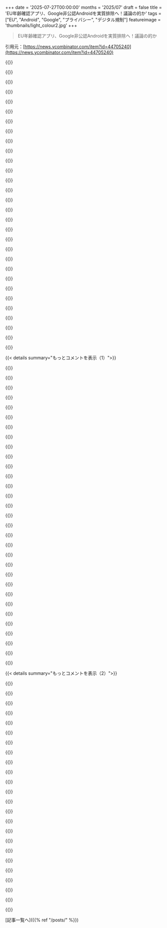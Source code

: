 +++
date = '2025-07-27T00:00:00'
months = '2025/07'
draft = false
title = 'EU年齢確認アプリ、Google非公認Androidを実質排除へ！議論の的か'
tags = ["EU", "Android", "Google", "プライバシー", "デジタル規制"]
featureimage = 'thumbnails/light_colour2.jpg'
+++

> EU年齢確認アプリ、Google非公認Androidを実質排除へ！議論の的か

引用元：[https://news.ycombinator.com/item?id=44705240](https://news.ycombinator.com/item?id=44705240)




{{<matomeQuote body="Androidの「純正」ってGoogleにガチガチに縛られてるって意味なんだってさ。<br>EUデジタルIDウォレットのアプリ開発で、Googleへの依存が進むことにGitHubで批判の声が上がってるよ。<br>アメリカのテクノロジー大手に依存するのは危険だって意見も出てるし、EU加盟国のプライバシー法に違反する可能性も指摘されてるんだって。" userName="WarOnPrivacy" createdAt="2025/07/27 23:03:47" color="#ff5c5c">}}




{{<matomeQuote body="「デバイスセキュリティチェック」ってのが最悪だね。「公式認定ハードウェアとソフトウェア」ってことで、Stallmanが警告したディストピアにまっしぐらだよ。<br>EUがアメリカに頼って権威主義を進めるって、皮肉な話だよね。<br>EUやUKじゃ、アメリカみたいな反抗的な自由って全然人気ないんだよな。" userName="userbinator" createdAt="2025/07/28 00:45:05" color="#ff33a1">}}




{{<matomeQuote body="年齢認証の義務化は、SNS投稿にID必須になる最初のステップじゃないかな？言論の自由が危うい今、HNみたいなサイトでもEUからの投稿はeIDと紐付けられちゃうかもね。<br>代替OSで政府サービスや銀行を使うのはもう大変なのに、もっと厳しくなりそう。<br>FAANGへの依存を減らしたいって言いながら、Google Playを事実上の標準にしてる欧州委員会は矛盾してるし、Sailfishみたいな代替モバイルプラットフォームも育たないよ。" userName="nextos" createdAt="2025/07/28 01:48:15" color="#38d3d3">}}




{{<matomeQuote body="個人的には、それが最高だと思うね。<br>SNSから金で雇われた荒らしがいなくなるし、民主主義もテクノロジーに適応できる。アメリカみたいな運命は避けられるかもな。" userName="kubb" createdAt="2025/07/28 07:39:40" color="">}}




{{<matomeQuote body="次のライヒスターク放火事件までだろうな。その頃にはもう民主主義なんて残ってないさ。" userName="exe34" createdAt="2025/07/28 08:14:27" color="">}}




{{<matomeQuote body="ドイツやUKじゃ、もうそうなってるよ。<br>SNSで政治家を批判したら「右翼至上主義者」だとか「ヘイトスピーチ」だとか言われて警察が来る可能性が高いんだ。<br>フランスやイタリアも同じ道を進んでるね。事実を言っただけでトラブルになるなんて、もう言論の自由なんてないも同然だ。<br>政治家は有権者の願いを聞かずに、もっと言論を弾圧するようになるだろうな。" userName="FirmwareBurner" createdAt="2025/07/28 09:41:22" color="#ff33a1">}}




{{<matomeQuote body="言論の自由へのトレンドがあるっていうより、既存の法律がインターネットにも適用されてるだけだよ。<br>商業詐欺とか法廷での偽証、犯罪共謀、恐喝なんかは、昔から規制されてたろ？<br>未成年向けの販売にIDチェックが必要だったみたいに、ID要求が何でもかんでもに広がるってことは、そんなにないんじゃないかな。" userName="yorwba" createdAt="2025/07/28 04:53:01" color="#ff5c5c">}}




{{<matomeQuote body="それはよくある誤解だよ。EUやUKには、アメリカみたいな「言論の自由」は存在しないんだ。<br>法律で書いたり言ったりできないことがたくさんあって、立法者が「間違った意見だ」って決めれば、国家が統制するのは一般的に受け入れられてるんだよ。<br>あと、嘘をつくこと自体は犯罪じゃないし、君の例はごく特定の文脈での話だね。" userName="mytailorisrich" createdAt="2025/07/28 05:10:22" color="#ff5733">}}




{{<matomeQuote body="それは勘違いだよ。欧州人権条約が表現の自由を保証してるし、EU加盟国はそれに縛られてるんだ。<br>アメリカだって言論の自由が絶対じゃないのは同じさ。それに、実際にはほとんどのEU加盟国の方がアメリカより言論の自由があるってデータもあるよ。<br>USA: 0.89、France: 0.96、Germany: 0.94、Czechia: 0.96とかね。" userName="af78" createdAt="2025/07/28 05:36:54" color="#785bff">}}




{{<matomeQuote body="表現の自由のランキングにメディアバイアスとか疑わしい基準を入れるのはおかしいね。ECHRがどう言おうと、俺の前のコメントは事実だよ。ヨーロッパじゃ「表現の自由」には細かい条件がたくさんついてるんだ。実際、ECHRの条項自体も制限を認めてて、「法律に則って」「民主社会で必要」って言ってるじゃん。QED。" userName="mytailorisrich" createdAt="2025/07/28 05:47:14" color="#ff33a1">}}




{{<matomeQuote body="匿名でヘイトを吐き出す自由って何になるの？それは皆にとって不自由な世界を作るだけだろ。俺にとっての自由は、良い人生を送って幸せになることで、人を嫌がらせすることじゃないんだ。" userName="kubb" createdAt="2025/07/28 09:46:04" color="">}}




{{<matomeQuote body="これがドイツで起きたってソースにリンク貼ってくれよ。" userName="martin_a" createdAt="2025/07/28 11:35:35" color="">}}




{{<matomeQuote body="ほらよ、ドイツでの事例のリンクだ。<br>https://archive.is/I53tT<br>https://www.cbsnews.com/news/germany-online-hate-speech-pros...<br>https://extremism.gwu.edu/fighting-hate-speech-germany<br>https://brusselssignal.eu/2024/06/german-fined-e6000-for-vio...<br>https://www.dw.com/en/german-man-receives-fine-after-insulti...<br>https://www.dw.com/en/germany-greens-habeck-presses-charges-...<br>https://www.snopes.com/fact-check/german-woman-fined-faceboo..." userName="FirmwareBurner" createdAt="2025/07/28 12:28:04" color="#45d325">}}




{{<matomeQuote body="Minitrueに承認されたソーシャルメディア投稿ばかりになるなんて、なんて素晴らしい世界になるんだろうね。これはもうレトリックじゃない。EUの従兄弟UKも、こっそり「ソーシャルメディア監視部隊」を配備したらしい。もちろん、荒らしやボット対策じゃなくて、国民が公の場で正しく考えるようにするためさ。ダブルプラスグッドだと思わない？<br>[1] https://www.independent.co.uk/news/uk/home-news/police-socia..." userName="DocTomoe" createdAt="2025/07/28 08:34:14" color="#ff5733">}}




{{<matomeQuote body="いや、これらのリンクは政策批判についてじゃないんだよ。全部、特定の集団や個人をターゲットにしたケースだろ。その区別ができない人たちもいるのかな？" userName="kubb" createdAt="2025/07/28 12:56:56" color="#45d325">}}




{{<matomeQuote body="何を言いたいのか推測しなくて済むように、考えを因果関係で説明してくれないか？" userName="kubb" createdAt="2025/07/28 09:07:42" color="">}}




{{<matomeQuote body="「政治的風土」がどうであれ、こういうことは懸念すべきなんだよ。政府に監視されたくないし、その点では非ローカルのOSの方が多分有利だろうね。" userName="rightbyte" createdAt="2025/07/27 23:23:52" color="">}}




{{<matomeQuote body="1930年代、オランダ政府は宗教を含む国勢調査を実施したんだ。ドイツ占領後、ナチスはそれを悪用し、オランダのユダヤ人の75-80%が殺された。フランスでは25%だったのに。これはGodwin’s lawだけど、教訓は、権力の集中と個人情報の追跡は最終的に常に悪用されるってこと。システムが不自由になるにつれて、その代償を払うことになるんだ。俺たちの場合は、意見や行動、位置情報、全てが個人に紐付けられる状況の話をしてる。これは既に進んでるけど、もっと悪くなるだろうね。権力を集中させて人々のデータを集めれば集めるほど、潜在的な被害は大きくなる。全体主義じゃなくても問題は起きる。これは増大する問題のスペクトラムなんだ。" userName="BiteCode_dev" createdAt="2025/07/28 10:06:08" color="#45d325">}}




{{<matomeQuote body="トランプがやったような嘘やヘイトの拡散はEUじゃ通用しないんだよ。言論の自由ってのはバカをやる自由じゃないからね。" userName="NicoJuicy" createdAt="2025/07/28 05:52:23" color="">}}




{{<matomeQuote body="どんな政治状況でも、こういう問題は懸念すべきだ。そう言いながら、みんなPCゲームを一つのランチャーにまとめたり、動画を一つのサブスクで観たがるよね。人は寛大な独裁者と貪欲な独裁者の間に線を引きたがるものなんだ。" userName="johnnyanmac" createdAt="2025/07/27 23:50:25" color="">}}




{{<matomeQuote body="2000年代初め、Microsoftが“Palladium”って案を出した時、メディアは悪夢だって非難したのに、Googleが2014年にSafetyNetで同じようなことしても、ほとんど誰も文句言わなかった。俺たちはどうしてこんなになっちゃったんだろう？" userName="Zak" createdAt="2025/07/28 02:28:39" color="#ff5733">}}




{{<matomeQuote body="「言論の自由はバカをやる自由じゃない」って言うけど、自由な社会ではバカをやる自由こそが一番基本的な権利じゃないの？バカが許されない社会なんて想像してみてよ！" userName="mytailorisrich" createdAt="2025/07/28 05:56:06" color="">}}




{{<matomeQuote body="「欧州委員会はFAANGへの依存を減らしたいのに、Google Playを事実上の標準にしてるのが理解できない」って話だけど、EUの部署が違うせいみたいだよ。EUのテクノロジー関連法規ではよくある問題で、EUの政府機関はそれぞれ独立しすぎてるから、右手が左手のやってること知らないって感じなんだよね。" userName="swiftcoder" createdAt="2025/07/28 06:35:33" color="#ff5733">}}




{{<matomeQuote body="政策を批判して投獄された例を一つ教えてくれよ。それから、もう長文と抑圧的な政権への甘い考えはいい加減にしてくれ。" userName="kubb" createdAt="2025/07/28 13:55:07" color="">}}




{{<matomeQuote body="俺たちは前の世紀のNazi Germanyから学んだのに、USは外から見ると学んでないみたいだね。他のグループへの人種差別とか、強制送還、収容所とかさ…。" userName="NicoJuicy" createdAt="2025/07/28 06:00:24" color="">}}




{{<matomeQuote body="俺たちは何も学んでないね。極左と極右の間で既に過激化してて、1930年代のヨーロッパみたいになってるじゃん。GermanyじゃAfDが一番人気だし、FranceはNational Rallyと共産主義のNew Popular Frontの間で板挟み。こいつらが政権取ったら、既存の言論の自由の制限を喜んで利用するに決まってる。まるで2005年みたいにEUについて語ってるね。" userName="poszlem" createdAt="2025/07/28 07:58:59" color="#785bff">}}




{{<matomeQuote body="欧州委員会がFAANGサービスへの依存を減らしたがってるのに、Google Playを事実上の標準にしてモバイルの複占を強化してるのは理解できないよな。これって悪意としか言いようがないし、政治家やビジネスマンによくある問題だよ。" userName="flyinghamster" createdAt="2025/07/28 11:26:26" color="#38d3d3">}}




{{<matomeQuote body="Stefan Niehoffはコロナ政策やAfDへの批判ツイートで有罪に、C.J. Hopkinsもマスクにスワスティカの表紙をツイートしてAmazonからBANされ、訴えられ有罪になった。これらは政策批判が弾圧される実例だよ。よくあるのは、移民問題で「犯罪率が高い」「文化が合わない」と言うと「ヘイトスピーチ」として罰せられるパターンだ。左派がアイデンティティ政治に傾倒すると、グループ批判が左翼政治批判と同一視され、反対意見が封じ込められちゃうんだ。" userName="qcnguy" createdAt="2025/07/28 16:55:14" color="#45d325">}}




{{<matomeQuote body="自由なインターネットへの攻撃が加速してるよ。こんなディストピアみたいな法律や、それを推進する人たちにしっかり反撃しないと、ほとんど制限のない情報の自由な流れが一時的な異常だったってことになっちゃうぞ。これは架空の話じゃなくて、今、世界中で起きてるんだ。" userName="0x_rs" createdAt="2025/07/28 00:27:25" color="#38d3d3">}}




{{<matomeQuote body="昨晩友達から聞いたんだけど、Xで国内の抗議活動の投稿が見れなかったんだって。アダルトコンテンツ扱いされてID確認しないと見れないんだと。ポルノじゃなくて抗議の動画だよ。今まさに起きてることだって、君の言う通りだね。" userName="RpFLCL" createdAt="2025/07/28 01:19:01" color="#785bff">}}




{{< details summary="もっとコメントを表示（1）">}}

{{<matomeQuote body="加速してるんじゃなくて、もう終わったんだよ。僕らの負けさ。" userName="deadbabe" createdAt="2025/07/28 01:50:15" color="">}}




{{<matomeQuote body="まだ完全に負けたわけじゃないよ。僕らはまだここにいるし、かなり匿名性を保ててる。君の本名もdeadbabeじゃないはずだよね :) IRCもまだあるし、好きにニックネームを選べる。こういうもののほとんどは、アンダーグラウンドで残り続けるだろうね。残念ながら、商業的なメインストリームだけがこれに屈するだろうな。" userName="wkat4242" createdAt="2025/07/28 03:52:21" color="">}}




{{<matomeQuote body="悲しいことに、インターネットの言論の自由やプライバシー活動の古株は、無節操なポピュリスト反動勢力に埋もれて、もうとっくにいなくなっちゃったね。彼らのチームが”問題のある”コンテンツだと決めれば、発言者を検閲したり罰したりするのは完全に正当化されるし、他の皆をその”恐怖”から守るのも正当化されるんだ。合法か倫理的かなんて関係ない、目的が手段を正当化するんだから。" userName="stinkbeetle" createdAt="2025/07/28 01:34:35" color="#ff33a1">}}




{{<matomeQuote body="「インターネットの言論の自由とプライバシー活動の古株は、無節操なポピュリスト反動勢力に埋もれて、もうとっくにいなくなっちゃったね。」というのは、言論の自由とプライバシーが懸念なら不必要なイデオロギー的対立だよ。活動家の古株がどちらかを選んで、自分たちの支持を遠ざけたのは残念だね。" userName="fsckboy" createdAt="2025/07/28 01:47:41" color="#785bff">}}




{{<matomeQuote body="「インターネットの言論の自由とプライバシー活動の古株は、無節操なポピュリスト反動勢力に埋もれて、もうとっくにいなくなっちゃったね」「それは不必要なイデオロギー的対立だ」って、この不必要なイデオロギー的対立ってどういう意味？<br>「活動家の古株がどちらかを選んで、自分たちの支持を遠ざけたのは残念だね」って、彼らはどんな側を選んで、誰の追加的な支持を遠ざけたの？" userName="stinkbeetle" createdAt="2025/07/28 02:48:31" color="">}}




{{<matomeQuote body="この文脈で”システムの目的とは、そのシステムが何をするかだ”ってことを覚えておくのが本当に重要だよ。ID認証が主に子供を守るためで、偶然にも言論への権威主義的制限を可能にすると一瞬でも思わないでくれ。認証の取り組みが、この結果を予期せずに設計されてるなんて、絶対に思わない方がいい。https://en.wikipedia.org/wiki/The_purpose_of_a_system_is_wha..." userName="btown" createdAt="2025/07/28 02:18:05" color="#ff5c5c">}}




{{<matomeQuote body="ドイツではHNで匿名メッセージ送る前に、政府機関にパスポート写真送ってビデオ通話しないとスマホがネットに繋げないんだって。" userName="rixed" createdAt="2025/07/28 05:18:50" color="">}}




{{<matomeQuote body="Arduino、numpy、車のプラグ、天体観測の専門家はIRCにはもういないよ。RedditやFacebookみたいな人気プラットフォームにいて、そこでは政府公認のIDとデバイスが必要になる。古いネットのプライバシーやノスタルジーを語りたいならIRCに専門家がいるけどね。" userName="dotancohen" createdAt="2025/07/28 04:56:01" color="#ff5c5c">}}




{{<matomeQuote body="「右派リバタリアン」が言うように、僕も自由な言論が政治的な右派にしか適用されない状況に気づいてる。極右を批判すると自由な言論じゃなく規制だとされ、ラディカルフェミニストは自由な言論のもとでいくらでも攻撃される。結局「自由な言論」は特定の意見や人だけに適用される非対称な戦略になってるようだ。" userName="watwut" createdAt="2025/07/28 12:31:25" color="#ff5733">}}




{{<matomeQuote body="今やネットの情報はLLMによる宣伝や広告だらけで、誰も信じられなくなる時代が近づいてる。そんな情報に価値ある？僕は90年代や00年代の自由なネットが好きだったけど、こんな法律がなくてもすでに失われつつあるよ。" userName="TFYS" createdAt="2025/07/28 05:38:21" color="#38d3d3">}}




{{<matomeQuote body="Libera IRCにはそういう専門家がいっぱいいるよ。FOSSプロジェクトのサポート拠点だし。Matrixもそういうチェック機能はないし、連合型だから自分でサーバーを追加できるよ。" userName="wkat4242" createdAt="2025/07/28 10:38:59" color="">}}




{{<matomeQuote body="何が言いたいのかよくわからないな。「自由な言論」を支持しない人がいるってこと？多くの人が自由な言論を支持してないよ。僕の最初の投稿もまさにそれを嘆いてたんだ。" userName="stinkbeetle" createdAt="2025/07/28 14:59:32" color="">}}




{{<matomeQuote body="僕が言いたいのは、「自由な言論を支持する」って主張が「自分は極右だけど、それを公には認めず、左派や進歩派、リベラル、そして右派を批判する人は喜んで弾圧する」って意味になってるってこと。結局「昔からの自由な言論グループ」は極右への反対意見を黙らせたかっただけなんだよ。" userName="watwut" createdAt="2025/07/28 20:42:16" color="#785bff">}}




{{<matomeQuote body="そんなことないよ。プリペイドSIMカードが買えるからね。" userName="nake89" createdAt="2025/07/28 09:03:28" color="">}}




{{<matomeQuote body="「自由な言論の旧守派」は右派リバタリアンになったってことかな。" userName="throwaway290" createdAt="2025/07/28 06:48:35" color="">}}




{{<matomeQuote body="詳しく教えてくれる？僕もドイツに住んでたけど、ネットアクセスに政府機関へのパスポート写真提出やビデオ通話なんて一度もなかったよ。スマホもノートPCもデスクトクトップもね。ドイツの知り合いからもそんな話聞いたことないし、何か大事な文脈が抜けてる気がするな。" userName="danieldk" createdAt="2025/07/28 08:56:38" color="">}}




{{<matomeQuote body="LLMがプロパガンダや広告を作る時代が来るって言うけど、ネットがなかった時代から情報は鵜呑みにしちゃダメだったんだよ。LLM生成ってとこが新しいだけでね。" userName="dragonwriter" createdAt="2025/07/28 05:40:51" color="#ff33a1">}}




{{<matomeQuote body="Libera.chatはクライアントを入れないとチャンネルが分かんないから、Redditより不便だよね。天文学のチャンネルがあるかどうかもインストールしないと分かんないし。" userName="dotancohen" createdAt="2025/07/28 10:51:19" color="">}}




{{<matomeQuote body="何言ってんの？Libera.chatはウェブチャットクライアントがあるからインストールいらないし、ゲストでチャンネルも見れるよ。30秒で天文学のチャンネルもすぐ見つかったし。" userName="MaPi_" createdAt="2025/07/28 11:46:54" color="#ff5733">}}




{{<matomeQuote body="左派の人たちが言論の自由に反対して、結局、極右と結びつけられちゃったんだよね。「昔からの言論の自由グループは、極右の反対意見を黙らせたがってた」ってのは違うよ。" userName="stinkbeetle" createdAt="2025/07/29 05:17:05" color="">}}




{{<matomeQuote body="プリペイドSIMカードはスーパーで買うとビデオ通話での本人確認が必要だよね。自宅住所に紐付いてる契約なら、すでに本人確認されてるからいらないけどさ。いろんなブランドで試したけど全部そうだったよ。" userName="rixed" createdAt="2025/07/28 15:06:17" color="">}}




{{<matomeQuote body="言論の自由やプライバシーを主張する人たちが、昔より右派に見られるようになったのは、個人の意見が変わったというより、社会の政治状況が変わったせいじゃないかな。怖がってやめた人もいるし、残った人たちへの見方が変わったってのもあるよね。" userName="stinkbeetle" createdAt="2025/07/28 15:15:37" color="#45d325">}}




{{<matomeQuote body="それって典型的な”帰謬法”だよ。システムの目的はそれがすることじゃないんだ。詳しくはここ読んでみて。<br>https://www.astralcodexten.com/p/come-on-obviously-the-purpo..." userName="socalgal2" createdAt="2025/07/28 07:55:56" color="">}}




{{<matomeQuote body="年齢確認って言うとポルノばかり注目されがちだけど、政治的暴力の映像とかも”成人向け”として扱うべきじゃないかな。血だらけの人が争う姿は子供に見せたくないし、ポルノと同様に規制すべきだと思うんだ。" userName="GuB-42" createdAt="2025/07/28 10:24:32" color="#ff5733">}}




{{<matomeQuote body="最近はネット規制を求める声が増えてるよね。特に年齢確認は厳しくしろって言うけど、それって匿名性をなくして、みんなが本人確認しなきゃいけないってことだよ？HNみたいなサイトも対象になるのに、みんな他人事みたいに考えてるのが問題だよね。" userName="Aurornis" createdAt="2025/07/28 12:57:07" color="#ff5733">}}




{{<matomeQuote body="これはウェブブラウザのインターフェースじゃなかったみたいだね。システム要件に実際のウェブブラウザがリストされてなかったからさ。" userName="dotancohen" createdAt="2025/07/28 13:57:20" color="">}}




{{<matomeQuote body="インターネットの言論の自由やプライバシー活動家ってのは、“EFF”みたいなもんだと解釈したよ。EFFは左翼寄りだし、言論の自由に興味がある他の人からは支持されないんだよね。ウェブ以前のインターネットでは、言論の自由は当然のもので、特にグループは必要なかったんだ。" userName="fsckboy" createdAt="2025/07/28 19:03:03" color="">}}




{{<matomeQuote body="LLMのせいで、今や一般人は何を見ても批判的になる傾向があると思うな。AI生成かもしれないって知ってるからね。俺のITじゃない友達の間でも、本当のコンテンツですらAI生成だと疑われてるよ。" userName="ivell" createdAt="2025/07/28 06:03:52" color="">}}




{{<matomeQuote body="EUにはいつも驚かされるよ。アメリカ企業への依存を減らすって話はどうなったんだ？奴ら、月に何度も方針を変えるし、いつも新しい時代を画するような取り組みだと大々的に宣伝しといて、数ヶ月後にはこっそり忘れて逆のことしてるんだ。国が犬なら、EUはチワワだよ。うるさくて威張ってるけど、全然役に立たないね。" userName="snickerbockers" createdAt="2025/07/28 00:34:52" color="#785bff">}}




{{<matomeQuote body="今、ヨーロッパの人の95%はアメリカ製のOSを使ってるんだ。年齢確認は、EurOSが展開されるまで20年も待つべきなのか？" userName="wmf" createdAt="2025/07/28 01:10:12" color="">}}

{{</details>}}




{{< details summary="もっとコメントを表示（2）">}}

{{<matomeQuote body="年齢確認ってなんでそんなに急ぐ必要があるんだ？なんで今すぐじゃなくて、デジタルIDの作業とかテストとかを数十年かけてやってからじゃダメなんだ？" userName="nemomarx" createdAt="2025/07/28 01:52:24" color="">}}




{{<matomeQuote body="EUが月に何度も方針を変えるのは、裏でフランス対ドイツ対アイルランド対チェコ対…って感じで、EU各国のビジネス利害が競い合ってるからだよ。「国内のEU技術」って話は、ほとんどフランスの議員や企業が言ってて、他の国は言わないだろ？そういうことさ。国家の利益が今のEUでは常に優先されるんだ。EUの大部分にとって、アメリカのBigTechはFDIの大部分を占めてるからね。" userName="alephnerd" createdAt="2025/07/28 00:38:52" color="#45d325">}}




{{<matomeQuote body="それは保守派の主張だからだよ。ヨーロッパ中で極右政党が台頭してるから、奴らを取り込もうとしてるんだ。" userName="wkat4242" createdAt="2025/07/28 03:35:02" color="">}}




{{<matomeQuote body="それはGoomba Fallacyってやつだよ。EUは覇権国家じゃなくて、経済的な超国家組織だからね。フランスやドイツはEUの戦略的自律性強化を主張するけど、ポーランド、チェコ、バルト諸国はそこまで支持してない。最近のセルフホスティングの話と似てて、自律性や制御と効率性のトレードオフなんだ。" userName="wting" createdAt="2025/07/28 00:45:07" color="#ff5c5c">}}




{{<matomeQuote body="Goomba Fallacyが理由だね。EUは覇権国家じゃなく経済的な超国家組織だから、フランスやドイツはEUの戦略的自律性強化を主張するけど、ポーランド、チェコ、バルト諸国は支持しないんだ。当然、これらの国はロシアがどれだけ悪いか知ってるからね。何十年も苦しめられてきたし、最初に標的になるだろう。それに、ヨーロッパ自体には今、あまり抑止力がないから、アメリカ抜きじゃまずいってわかってるんだ。" userName="wkat4242" createdAt="2025/07/28 03:21:59" color="#ff33a1">}}




{{<matomeQuote body="EUの効果を疑問視するコメントに対して、オープンボーダー、ユーロ、EUレベルの法規制など、普段意識しない恩恵がたくさんあるのに、どうして非効率的だと思えるのか想像できないって言ってるよ。EU出身なの？" userName="Aachen" createdAt="2025/07/28 07:02:57" color="#45d325">}}




{{<matomeQuote body="フランスの外交政策が、オンラインのインフルエンサーによる荒らしキャンペーンでどれだけ影響を受けてるのかって、ちょっと気になるね。" userName="eddythompson80" createdAt="2025/07/28 05:49:57" color="">}}




{{<matomeQuote body="フランスが独立を強く主張するのは、昔アメリカに失望した歴史があるから驚かないよ。<br>https://www.youtube.com/watch?v=Px9qhDGv300&t=150s.<br>論理的かは別として、忘れられたと思ってた昔の不満も、同じようなプレッシャーがかかるとすぐ思い出されるんだよね。" userName="BLKNSLVR" createdAt="2025/07/28 04:34:26" color="#785bff">}}




{{<matomeQuote body="ロシアの侵攻後、うちの家族が個人的に経験したロシアの戦争犯罪の話だよ。" userName="edgineer" createdAt="2025/07/28 05:17:04" color="">}}




{{<matomeQuote body="アメリカのNatSecから見ると、フランスの戦略的自律性はポジティブなんだって。アメリカが二つの大陸で戦争を管理できないから、フランスがサヘルやインド太平洋で役割を果たせるんだね。ニューカレドニアの件や、フランスの産業戦略とは別の、フランスのエリート間のビジネス利害対立がEUの不一致の理由だよって、たくさんの参考文献を挙げて説明してる。<br>[0] - https://www.bloomberg.com/opinion/articles/2025-02-12/xavier...<br>[1] - https://www.lemonde.fr/en/politics/article/2024/12/22/emmanu...<br>[2] - https://www.bloomberg.com/news/articles/2018-05-22/french-mi...<br>[3] - https://www.reuters.com/business/media-telecom/insight-macro...<br>[4] - https://www.lemonde.fr/en/economy/article/2023/08/08/bernard...<br>[5] - https://www.aspistrategist.org.au/russia-azerbaijan-exploit-...<br>[6] - https://www.aspi.org.au/report/when-china-knocks-door-new-ca...<br>[7] - https://www.lemonde.fr/en/pixels/article/2024/05/16/why-and-..." userName="alephnerd" createdAt="2025/07/28 05:20:25" color="#45d325">}}




{{<matomeQuote body="かなり影響してるよ。例えば、ニューカレドニアの暴力はフランスのアルメニア支援が原因で、アゼルバイジャンのディスインフォネットワークがTikTokで扇動したんだって。<br>アルジェリアや中国もフランスの政策に対して同じようなことしてるしね。僕は匿名で言ってるけど、EMEAやフランスの機関と密に仕事してきたから、信じてほしいな。<br>[0] - https://www.politico.eu/article/france-accuse-azerbaijan-fom...<br>[1] - https://www.institutmontaigne.org/en/expressions/azerbaijans...<br>[2] - https://www.atlanticcouncil.org/blogs/menasource/the-roots-o...<br>[3] - https://www.aspi.org.au/report/when-china-knocks-door-new-ca..." userName="alephnerd" createdAt="2025/07/28 05:55:04" color="#ff5733">}}




{{<matomeQuote body="年齢確認って、ヨーロッパでは保守的な話じゃないんだよ。西ヨーロッパに住んでるけど、そこでは保守派なんてほとんどいないのに、政府が年齢確認の導入を進めてるんだ。" userName="nsksl" createdAt="2025/07/28 08:18:34" color="#ff33a1">}}




{{<matomeQuote body="EUの統治者の立場になって考えてみてよ。前の世代はテレビを信じてたけど、今の若い世代はJoe Roganとか英語で聞いてるんだ。EUはGoogleとかAppleのシステムに依存してるから、ネットをコントロールできないし、中国みたいなファイアウォールを作るしかないって考えてるみたいだよ。でもそれもアメリカのテック企業の協力なしには無理だし、結局はアメリカのコントロールになるんだ。システムの最優先事項は「生存」だからね。" userName="sunshine-o" createdAt="2025/07/28 08:31:34" color="#785bff">}}




{{<matomeQuote body="極右がソーシャルメディアで偽情報をばらまくのに一番使ってるのに、ソーシャルメディアの年齢制限に完全に反対するってのは変だよね。" userName="andreasmetsala" createdAt="2025/07/28 09:35:58" color="">}}




{{<matomeQuote body="フランスがニューカレドニアでネットを検閲してるのはひどい人権侵害だよ。<br>外交干渉もあるかもしれないけど、そればかり強調するのは意見を封じる口実になるだけ。相手を非人道的に扱うのはサイアクだ。だって、フランス本土の政府はニューカレドニアで反政府的な発言を抑えるために大規模なインターネット検閲（[0] https://www.politico.eu/article/french-tiktok-ban-new-caledo... と [1] https://www.euractiv.com/section/tech/news/french-court-void...）をしてたんだから。今の議論って、悪意ある連中が入り乱れてて難しいけど、自分の意見を大切にしたいなら、他人の意見を封じ込めるなんて考えちゃダメだよ。" userName="perihelions" createdAt="2025/07/28 09:20:31" color="#45d325">}}




{{<matomeQuote body="そうだね、それは誰も否定しないよ。でも、ソ連の支配下ではもっと安全な生活を送れたって意見（俺の意見じゃないけど）とは矛盾しないんだ。<br>「もっと安全」ってのは、家や収入を失う心配がないって意味で、西側諸国と同じ生活水準だったってわけじゃないからね。" userName="dotancohen" createdAt="2025/07/28 06:53:25" color="">}}




{{<matomeQuote body="オープンボーダーだって？それは要チェックだね。<br>先週のNew York Timesに記事があったんだけど、EUの多くの国が実際に国境検査を再開してるんだよ。最近ではドイツとポーランドがそうしてるみたい。" userName="reaperducer" createdAt="2025/07/28 21:43:12" color="">}}




{{<matomeQuote body="これって全てのソーシャルメディア向けじゃなくて、NSFWコンテンツだけが対象なんだよ。" userName="wkat4242" createdAt="2025/07/28 10:43:45" color="#45d325">}}




{{<matomeQuote body="USAにいる草の根保守の偏屈者たちに、EUには相当する人がいないんだよね。EUの権威主義は純粋に上から来てるように見えるな。俺の個人的な経験からすると、30年間金持ちとそうじゃない人の格差が広がって、金持ちたちは自分たちの国民にますます怯えてるんじゃないかな。" userName="rixed" createdAt="2025/07/28 05:32:05" color="">}}




{{<matomeQuote body="俺は西ヨーロッパに住んでるんだけど、うちの国では保守派が政権を握ってたんだ。でも、そのうちの一人が（保守派が執着する典型的なテーマで）政府をぶっ壊したんだよね。<br>ごめん、もし違うなら謝るけど、このアカウント、まだ新しいのに反EUコメントばっかり書いてるから、荒らし部隊のアストロターフィングみたいだね。HNがそんなもので汚染されるのは困るから、指摘する価値はあると思うよ。" userName="danieldk" createdAt="2025/07/28 09:01:59" color="">}}




{{<matomeQuote body="内部の議論を急いで抑えつけたいから、どんな形でもデジタル統制を急いでるんだよ。みんなこの状況がどれだけ危険か分かってないな。もう世界大戦の kinetic phaseに入ってて、あちこちで紛争が起きてるし、大きな経済問題があれば連鎖反応が起きるだろうね。<br>つい最近も、トランプがUrsulaに新しい貿易協定で圧勝したし（聞きたくない人も多いだろうけど、これでEU経済はさらに崩壊するよ）、数日前には中国が公式代表団をバスに詰め込んで、誰も出迎えなかっただけでEUを辱めたんだ。<br>もちろん、EUはウクライナ情勢を引き継いで、主要な戦争で負けてるしね。主要な国がこんな状況になると、内部から揺さぶられるんだ。個々の国はユーロ懐疑派のリーダーを選んで、沈む船から離脱し、ロシア、USA、中国と取引して自分たちを救おうとするだろうね。<br>EUの最初のアイデアと力は「共に強くなる」だったけど、リーダーシップの戦略的動きが次々と弱くしてるなら、もうその約束は破棄ってことだよ。" userName="sunshine-o" createdAt="2025/07/28 13:32:16" color="#45d325">}}




{{<matomeQuote body="それは場合によるよ。もし党の一員で順調ならそうだね。でも、政府が問題視した人たちのグループだったら、夜中にいなくなっちゃうんだ。例えば、義母はスペインの独裁政権時代は警官がどこにでもいてすごく安全だったって言うけど、義父はユダヤ人で迫害されてたから、「赤」を床下に隠してたんだ。<br>どっちかがどっちかを否定するわけじゃない。犯罪者に脅されるか、政府のゴロツキに脅されるかの違いってことだね。" userName="calgoo" createdAt="2025/07/28 07:39:59" color="">}}




{{<matomeQuote body="そもそも、なんで年齢確認が必要なんだっけ？「子供のため！」っていう定番の言い訳以外に何かある？" userName="sensanaty" createdAt="2025/07/28 02:12:28" color="#38d3d3">}}

{{</details>}}



[記事一覧へ]({{% ref "/posts/" %}})
